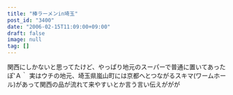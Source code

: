 ```yaml
---
title: "棒ラーメンin埼玉"
post_id: "3400"
date: "2006-02-15T11:09:00+09:00"
draft: false
image: null
tag: []
---
```



関西にしかないと思ってたけど、やっぱり地元のスーパーで普通に置いてあったぽ'Ａ｀ 実はウチの地元、埼玉県嵐山町には京都へとつながるスキマ(ワームホール)があって関西の品が流れて来やすいとか言う言い伝えががが
